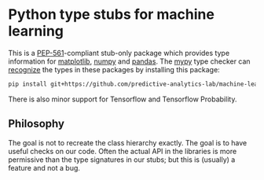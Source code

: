 # Python type stubs for machine learning

This is a [PEP-561][pep-561]-compliant stub-only package
which provides type information for [matplotlib][matplotlib], [numpy][numpy] and [pandas][pandas].
The [mypy][mypy] type checker can [recognize][mypy-docs] the types in these packages by installing this package:

```bash
pip install git+https://github.com/predictive-analytics-lab/machine-learning-types@v0.1.2
```

There is also minor support for Tensorflow and Tensorflow Probability.

## Philosophy

The goal is not to recreate the class hierarchy exactly.
The goal is to have useful checks on our code.
Often the actual API in the libraries is more permissive than the type signatures in our stubs;
but this is (usually) a feature and not a bug.

[pep-561]: https://www.python.org/dev/peps/pep-0561/
[matplotlib]: https://matplotlib.org
[numpy]: https://numpy.org
[pandas]: https://pandas.pydata.org
[mypy]: http://www.mypy-lang.org/
[mypy-docs]: https://mypy.readthedocs.io/en/latest/installed_packages.html
